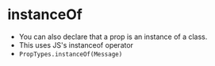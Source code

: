 # instanceOf

- You can also declare that a prop is an instance of a class.
- This uses JS's instanceof operator
- `PropTypes.instanceOf(Message)`
